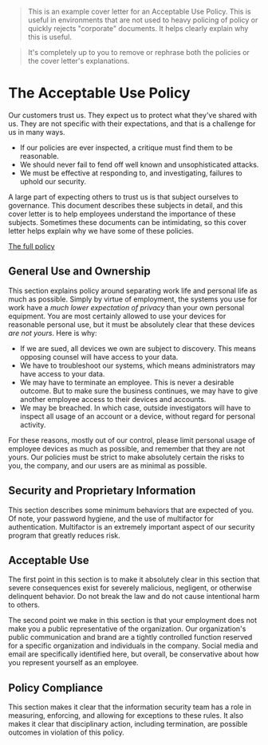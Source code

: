 > This is an example cover letter for an Acceptable Use Policy. This is useful in environments that are not used to heavy policing of policy or quickly rejects "corporate" documents. It helps clearly explain why this is useful.

> It's completely up to you to remove or rephrase both the policies or the cover letter's explanations.

# The Acceptable Use Policy
Our customers trust us. They expect us to protect what they've shared with us. They are not specific with their expectations, and that is a challenge for us in many ways.

- If our policies are ever inspected, a critique must find them to be reasonable.
- We should never fail to fend off well known and unsophisticated attacks.
- We must be effective at responding to, and investigating, failures to uphold our security.

A large part of expecting others to trust us is that subject ourselves to governance. This document describes these subjects in detail, and this cover letter is to help employees understand the importance of these subjects. Sometimes these documents can be intimidating, so this cover letter helps explain why we have some of these policies.

[The full policy](sans_template.md)

## General Use and Ownership
This section explains policy around separating work life and personal life as much as possible. Simply by virtue of employment, the systems you use for work have a _much lower expectation of privacy_ than your own personal equipment. You are most certainly allowed to use your devices for reasonable personal use, but it must be absolutely clear that these devices *are not yours*. Here is why:

- If we are sued, all devices we own are subject to discovery. This means opposing counsel will have access to your data.
- We have to troubleshoot our systems, which means administrators may have access to your data.
- We may have to terminate an employee. This is never a desirable outcome. But to make sure the business continues, we may have to give another employee access to their devices and accounts.
- We may be breached. In which case, outside investigators will have to inspect all usage of an account or a device, without regard for personal activity.

For these reasons, mostly out of our control, please limit personal usage of employee devices as much as possible, and remember that they are not yours. Our policies must be strict to make absolutely certain the risks to you, the company, and our users are as minimal as possible.

## Security and Proprietary Information
This section describes some minimum behaviors that are expected of you. Of note, your password hygiene, and the use of multifactor for authentication. Multifactor is an extremely important aspect of our security program that greatly reduces risk.

## Acceptable Use
The first point in this section is to make it absolutely clear in this section that severe consequences exist for severely malicious, negligent, or otherwise delinquent behavior. Do not break the law and do not cause intentional harm to others.

The second point we make in this section is that your employment does not make you a public representative of the organization. Our organization's public communication and brand are a tightly controlled function reserved for a specific organization and individuals in the company. Social media and email are specifically identified here, but overall, be conservative about how you represent yourself as an employee.

## Policy Compliance
This section makes it clear that the information security team has a role in measuring, enforcing, and allowing for exceptions to these rules. It also makes it clear that disciplinary action, including termination, are possible outcomes in violation of this policy.
